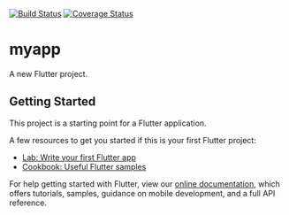 
[![Build Status](https://travis-ci.com/srcKod/myapp.svg?branch=master)](https://travis-ci.com/srcKod/myapp)
[![Coverage Status](https://coveralls.io/repos/github/srcKod/myapp/badge.svg)](https://coveralls.io/github/srcKod/myapp)

# myapp

A new Flutter project.

## Getting Started

This project is a starting point for a Flutter application.

A few resources to get you started if this is your first Flutter project:

- [Lab: Write your first Flutter app](https://flutter.dev/docs/get-started/codelab)
- [Cookbook: Useful Flutter samples](https://flutter.dev/docs/cookbook)

For help getting started with Flutter, view our
[online documentation](https://flutter.dev/docs), which offers tutorials,
samples, guidance on mobile development, and a full API reference.
